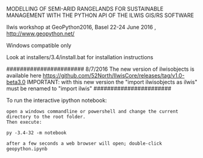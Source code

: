 MODELLING OF SEMI-ARID RANGELANDS FOR SUSTAINABLE MANAGEMENT WITH THE PYTHON API OF THE ILWIS GIS/RS SOFTWARE

Ilwis workshop at GeoPython2016, Basel 22-24 June 2016 ,  http://www.geopython.net/

Windows compatible only

Look at installers/3.4/install.bat for installation instructions

#######################
8/7/2016 The new version of ilwisobjects is available here https://github.com/52North/IlwisCore/releases/tag/v1.0-beta3.0
         IMPORTANT: with this new version the "import ilwisobjects as ilwis" must be renamed to "import ilwis"
#######################

To run the interactive ipython notebook:

    open a windows commandline or powershell and change the current directory to the root folder.
    Then execute:

    py -3.4-32 -m notebook

    after a few seconds a web browser will open; double-click geopython.ipynb



